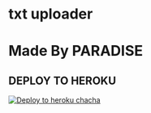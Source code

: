 # txt uploader

# Made By PARADISE


## DEPLOY TO HEROKU


[![Deploy to heroku chacha](https://www.herokucdn.com/deploy/button.svg)](https://dashboard.heroku.com/new?template=https://github.com/Rahulm9508/Rk9147)
